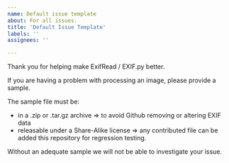 ```yaml
---
name: Default issue template
about: For all issues.
title: 'Default Issue Template'
labels: ''
assignees: ''

---
```


Thank you for helping make ExifRead / EXIF.py better.

If you are having a problem with processing an image, please provide a sample.

The sample file must be:
* in a .zip or .tar.gz archive => to avoid Github removing or altering EXIF data
* releasable under a Share-Alike license => any contributed file can be added this repository for regression testing.

Without an adequate sample we will not be able to investigate your issue.
